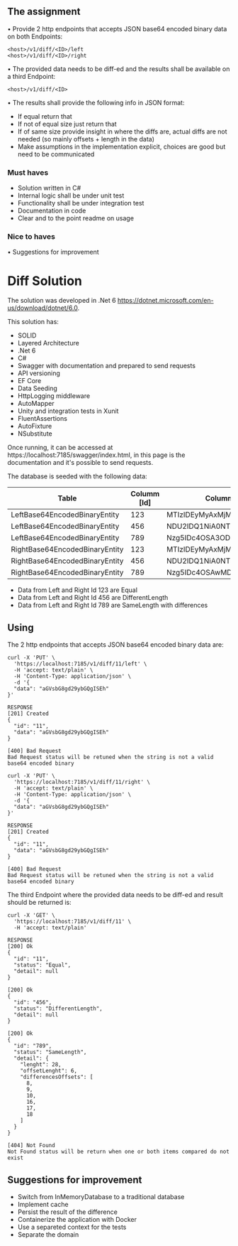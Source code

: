 ## The assignment
• Provide 2 http endpoints that accepts JSON base64 encoded binary data on both Endpoints:
```
<host>/v1/diff/<ID>/left
<host>/v1/diff/<ID>/right
```
• The provided data needs to be diff-ed and the results shall be available on a third Endpoint:
```
<host>/v1/diff/<ID>
```
• The results shall provide the following info in JSON format:
- If equal return that
- If not of equal size just return that
- If of same size provide insight in where the diffs are, actual diffs are not needed (so mainly offsets + length in the data)
- Make assumptions in the implementation explicit, choices are good but need to be communicated

### Must haves
- Solution written in C#
- Internal logic shall be under unit test
- Functionality shall be under integration test 
- Documentation in code
- Clear and to the point readme on usage

### Nice to haves
• Suggestions for improvement

# Diff Solution

The solution was developed in .Net 6 https://dotnet.microsoft.com/en-us/download/dotnet/6.0.

This solution has:

- SOLID
- Layered Architecture
- .Net 6
- C#
- Swagger with documentation and prepared to send requests
- API versioning 
- EF Core
- Data Seeding
- HttpLogging middleware
- AutoMapper
- Unity and integration tests in Xunit
- FluentAssertions
- AutoFixture
- NSubstitute

Once running, it can be accessed at https://localhost:7185/swagger/index.html, in this page is the documentation and it's possible to send requests.

The database is seeded with the following data:

| Table | Columm [Id] | Columm [Data] |
| ------ | ------ | ------ |
| LeftBase64EncodedBinaryEntity | 123 | MTIzIDEyMyAxMjMgMTIzIDEyMw== |
| LeftBase64EncodedBinaryEntity | 456 | NDU2IDQ1NiA0NTYgNDU2IDQ1Ng== |
| LeftBase64EncodedBinaryEntity | 789 | Nzg5IDc4OSA3ODkgNzg5IDc4OQ== |
| RightBase64EncodedBinaryEntity | 123 | MTIzIDEyMyAxMjMgMTIzIDEyMw== |
| RightBase64EncodedBinaryEntity | 456 | NDU2IDQ1NiA0NTYgNDU2IA== |
| RightBase64EncodedBinaryEntity | 789 | Nzg5IDc4OSAwMDAgNzg5IDAwMA== |

- Data from Left and Right Id 123 are Equal
- Data from Left and Right Id 456 are DifferentLength
- Data from Left and Right Id 789 are SameLength with differences

## Using

The 2 http endpoints that accepts JSON base64 encoded binary data are:

```
curl -X 'PUT' \
  'https://localhost:7185/v1/diff/11/left' \
  -H 'accept: text/plain' \
  -H 'Content-Type: application/json' \
  -d '{
  "data": "aGVsbG8gd29ybGQgISEh"
}'

RESPONSE
[201] Created
{
  "id": "11",
  "data": "aGVsbG8gd29ybGQgISEh"
}

[400] Bad Request
Bad Request status will be retuned when the string is not a valid base64 encoded binary
```

```
curl -X 'PUT' \
  'https://localhost:7185/v1/diff/11/right' \
  -H 'accept: text/plain' \
  -H 'Content-Type: application/json' \
  -d '{
  "data": "aGVsbG8gd29ybGQgISEh"
}'

RESPONSE
[201] Created
{
  "id": "11",
  "data": "aGVsbG8gd29ybGQgISEh"
}

[400] Bad Request
Bad Request status will be retuned when the string is not a valid base64 encoded binary
```

The third Endpoint where the provided data needs to be diff-ed and result should be returned is:

```
curl -X 'GET' \
  'https://localhost:7185/v1/diff/11' \
  -H 'accept: text/plain'
  
RESPONSE
[200] Ok
{
  "id": "11",
  "status": "Equal",
  "detail": null
}

[200] Ok
{
  "id": "456",
  "status": "DifferentLength",
  "detail": null
}

[200] Ok
{
  "id": "789",
  "status": "SameLength",
  "detail": {
    "lenght": 28,
    "offsetLenght": 6,
    "differencesOffsets": [
      8,
      9,
      10,
      16,
      17,
      18
    ]
  }
}

[404] Not Found
Not Found status will be return when one or both items compared do not exist
```
## Suggestions for improvement

- Switch from InMemoryDatabase to a traditional database
- Implement cache
- Persist the result of the difference
- Containerize the application with Docker
- Use a separeted context for the tests
- Separate the domain
